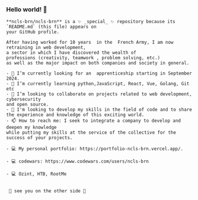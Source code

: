 ### Hello world!  👋

<html lang="en">
  <head>
  
    **ncls-brn/ncls-brn** is a ✨ _special_ ✨ repository because its `README.md` (this file) appears on
    your GitHub profile.

    After having worked for 10 years  in the  French Army, I am now retraining in web development,
    a sector in which I have discovered the wealth of       
    professions (creativity, teamwork , problem solving, etc.) 
    as well as the major impact on both companies and society in general. 
    
  </head>

  <body>

    - 🔭 I’m currently looking for an  apprenticeship starting in September 2024. 
    - 🌱 I’m currently learning python,JavaScript, React, Vue, Golang, Git etc 
    - 👯 I’m looking to collaborate on projects related to web development, cybersecurity
    and open source. 
    - 🤔 I'm looking to develop my skills in the field of code and to share the experience and knowledge of this exciting world.
    - 📫 How to reach me: I seek to integrate a company to develop and deepen my knowledge
    while putting my skills at the service of the collective for the success of your projects.
    
    - 💻 My personal portfolio: https://portfolio-ncls-brn.vercel.app/.
    
    - 💻 codewars: https://www.codewars.com/users/ncls-brn

    - 💻 Ozint, HTB, RootMe 
    
    
     🚪 see you on the other side 🚪 

  </body>

</html>
